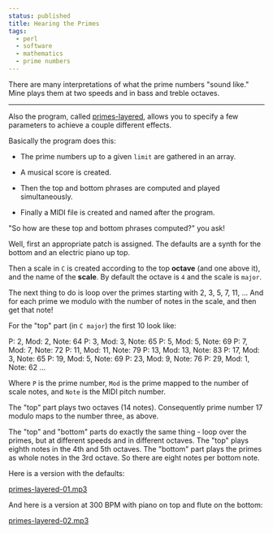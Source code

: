 ```yaml
---
status: published
title: Hearing the Primes
tags:
  - perl
  - software
  - mathematics
  - prime numbers
---
```


There are many interpretations of what the prime numbers "sound like."  Mine plays them at two speeds and in bass and treble octaves.

---

Also the program, called [primes-layered](https://github.com/ology/Music/blob/master/primes-layered), allows you to specify a few parameters to achieve a couple different effects.

Basically the program does this:

  - The prime numbers up to a given `limit` are gathered in an array.

  - A musical score is created.

  - Then the top and bottom phrases are computed and played simultaneously.

  - Finally a MIDI file is created and named after the program.

"So how are these top and bottom phrases computed?" you ask!

Well, first an appropriate patch is assigned.  The defaults are a synth for the bottom and an electric piano up top.

Then a scale in `C` is created according to the top **octave** (and one above it), and the name of the **scale**.  By default the octave is `4` and the scale is `major`.

The next thing to do is loop over the primes starting with 2, 3, 5, 7, 11, ...  And for each prime we modulo with the number of notes in the scale, and then get that note!

For the "top" part (in `C major`) the first 10 look like:

  P: 2, Mod: 2, Note: 64
  P: 3, Mod: 3, Note: 65
  P: 5, Mod: 5, Note: 69
  P: 7, Mod: 7, Note: 72
  P: 11, Mod: 11, Note: 79
  P: 13, Mod: 13, Note: 83
  P: 17, Mod: 3, Note: 65
  P: 19, Mod: 5, Note: 69
  P: 23, Mod: 9, Note: 76
  P: 29, Mod: 1, Note: 62
  ...

Where `P` is the prime number, `Mod` is the prime mapped to the number of scale notes, and `Note` is the MIDI pitch number.

The "top" part plays two octaves (14 notes).  Consequently prime number 17 modulo maps to the number three, as above.

The "top" and "bottom" parts do exactly the same thing - loop over the primes, but at different speeds and in different octaves.  The "top" plays eighth notes in the 4th and 5th octaves.  The "bottom" part plays the primes as whole notes in the 3rd octave.  So there are eight notes per bottom note.

Here is a version with the defaults:

[primes-layered-01.mp3](primes-layered-01.mp3)

And here is a version at 300 BPM with piano on top and flute on the bottom:

[primes-layered-02.mp3](primes-layered-02.mp3)
